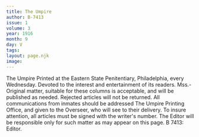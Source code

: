 ```yaml
---
title: The Umpire
author: B-7413
issue: 1
volume: 3
year: 1916
month: 9
day: V
tags:
layout: page.njk
image:
---
```

The Umpire   Printed at the Eastern State Penitentiary, Philadelphia, every Wednesday.   Devoted to the interest and entertainment of its readers.   Mss.-Original matter, suitable for these columns is acceptable, and will be published as needed. Rejected articles will not be returned.   All communications from inmates should be addressed The Umpire Printing Office, and given to the Overseer, who will see to their delivery.   To insure attention, all articles must be signed with the writer's number.   The Editor will be responsible only for such matter as   may appear on this page.   B 7413: Editor.


